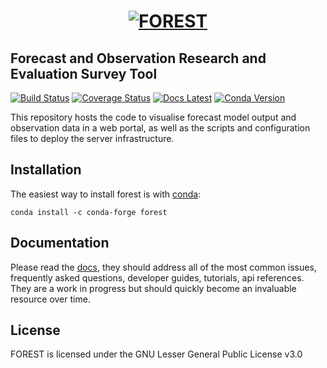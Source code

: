 <h1 align="center">
  <a href="https://forest-informaticslab.readthedocs.io/en/latest/" style="display: block; margin: 0 auto;">
   <img src="https://raw.githubusercontent.com/informatics-lab/forest/master/forest_logo_640x320.png"
        style="max-width: 40%;" alt="FOREST"></a>
</h1>

## Forecast and Observation Research and Evaluation Survey Tool

[![Build Status](https://travis-ci.com/informatics-lab/forest.svg?branch=master)](https://travis-ci.com/informatics-lab/forest)
[![Coverage Status](https://coveralls.io/repos/github/informatics-lab/forest/badge.svg?branch=master)](https://coveralls.io/github/informatics-lab/forest?branch=master)
[![Docs Latest](https://img.shields.io/badge/docs-latest-blue)](https://forest-informaticslab.readthedocs.io/en/latest/)
[![Conda Version](https://img.shields.io/conda/vn/conda-forge/forest.svg)](https://anaconda.org/conda-forge/forest)

This repository hosts the code to visualise forecast model output and observation data in a web portal, as well as the scripts and configuration files to deploy the server infrastructure.


## Installation

The easiest way to install forest is with [conda](https://conda.io/miniconda.html):

    conda install -c conda-forge forest

## Documentation

Please read the [docs](https://forest-informaticslab.readthedocs.io), they
should address all of the most common issues, frequently asked questions, developer
guides, tutorials, api references. They are a work in progress but should
quickly become an invaluable resource over time.

## License

FOREST is licensed under the GNU Lesser General Public License v3.0
